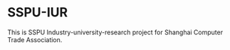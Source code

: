 # SSPU-IUR
This is SSPU Industry-university-research project for Shanghai Computer Trade Association.
